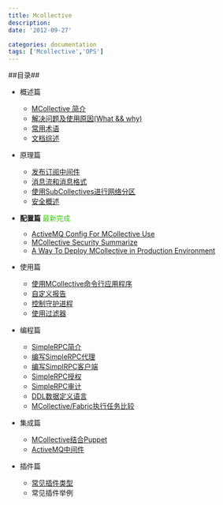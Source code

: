 ```yaml
---
title: Mcollective 
description:
date: '2012-09-27'

categories: documentation
tags: ['Mcollective','OPS']
---
```


##目录##

+ 概述篇

    * [MCollective 简介]({{urls.posts}}/mcollective/introduction-to-mcollective)
    * [解决问题及使用原因(What && why)]({{urls.posts}}/mcollective/mcollective-solve-problem)
    * [常用术语]({{urls.posts}}/mcollective/mcollective-terminology)
    * [文档综述]({{urls.posts}}/mcollective/introduction-to-mcollective-doc)

    
+ 原理篇

    * [发布订阅中间件]({{urls.posts}}/mcollective/publish-subscribe-middleware)
    * [消息流和消息格式]({{urls.posts}}/mcollective/mcollective-message)
    * [使用SubCollectives进行网络分区]({{urls.posts}}/mcollective/use-submcollective)
    * [安全概述]({{urls.posts}}/mcollective/introduction-to-mcollective-security)

+ <strong>配置篇</strong> <font color="#33CC00">最新完成</font>

    * [ActiveMQ Config For MCollective Use]({{urls.posts}}/mcollective/activemq-config-for-mcollective)
    * [MCollective Security Summarize]({{urls.posts}}/mcollective/mcollective-security)
    * [A Way To Deploy MCollective in Production Environment]({{urls.posts}}/mcollective/deploy-mcollective-in-production-environment)

+ 使用篇

    * [使用MCollective命令行应用程序]({{urls.posts}}/mcollective/use-mcollective-cli)
    * [自定义报告]({{urls.posts}}/mcollective/node-report)
    * [控制守护进程]({{urls.posts}}/mcollective/control-deamon)
    * [使用过滤器]({{urls.posts}}/mcollective/use-filter)


+ 编程篇

    * [SimpleRPC简介]({{urls.posts}}/mcollective/introduction-to-simplerpc)
    * [编写SimpleRPC代理]({{urls.posts}}/mcollective/write-simplerpc-agent)
    * [编写SimplRPC客户端]({{urls.posts}}/mcollective/write-simplerpc-client)
    * [SimpleRPC授权]({{urls.posts}}/mcollective/simplerpc-auth)
    * [SimpleRPC审计]({{urls.posts}}/mcollective/simplerpc-adulit)
    * [DDL数据定义语言]({{urls.posts}}/mcollective/ddl)
    * [MCollective/Fabric执行任务比较]({{urls.posts}}/mcollective/mco-and-fabric-when-exec-command)


+ 集成篇

    * [MCollective结合Puppet]({{urls.posts}}/mcollective/mcollective-with-puppet)
    * [ActiveMQ中间件]({{urls.posts}}/mcollective/activemq-middleware)


+ 插件篇

    * [常见插件类型]({{urls.posts}}/mcollective/common-plugin)
    * 常见插件举例

